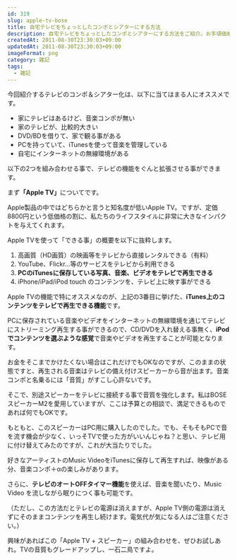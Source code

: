```yaml
---
id: 319
slug: apple-tv-bose
title: 自宅テレビをちょっとしたコンポとシアターにする方法
description: 自宅テレビをちょっとしたコンポとシアターにする方法をご紹介。お手頃価格で、手に入ります。
createdAt: 2011-08-30T23:30:03+09:00
updatedAt: 2011-08-30T23:30:03+09:00
imageFormat: png
category: 雑記
tags:
  - 雑記
---
```



今回紹介するテレビのコンポ＆シアター化は、以下に当てはまる人にオススメです。

* 家にテレビはあるけど、音楽コンポが無い
* 家のテレビが、比較的大きい
* DVD/BDを借りて、家で観る事がある
* PCを持っていて、iTunesを使って音楽を管理している
* 自宅にインターネットの無線環境がある

以下の2つを組み合わせる事で、テレビの機能をぐんと拡張させる事ができます。

<app-external-link title="Apple TV" note="テレビの体験を、アップグレード。" link="https://apple.com/jp/tv/" img-file-name="appletv4k.png"></app-external-link>

<app-kaereba-link item-title="Bose Computer MusicMonitor PCスピーカー ブラック CMM BK" img-file-name="bose_m2_500x500.png" shop-name="BOSE" amazon-item-id="B002QNEHC6" rakuten-item-id="5b6932daf77d57fbe74a51a8ef4ee53d" search-keyword="Bose Computer MusicMonitor"></app-kaereba-link>

まず<strong>「Apple TV」</strong>についてです。

Apple製品の中ではどちらかと言うと知名度が低いApple TV。ですが、定価8800円という低価格の割に、私たちのライフスタイルに非常に大きなインパクトを与えてくれます。

<app-photo-image article-id="319" img-file-name="20110831_appleTV_bose_2.jpg" caption="Apple TV"></app-photo-image>

Apple TVを使って「できる事」の概要を以下に抜粋します。

1. 高画質（HD画質）の映画等をテレビから直接レンタルできる（有料）
2. YouTube、Flickr…等のサービスをテレビから利用できる
3. <strong>PCのiTunesに保存している写真、音楽、ビデオをテレビで再生できる</strong>
4. iPhone/iPad/iPod touch のコンテンツを、テレビ上に映す事ができる

Apple TVの機能で特にオススメなのが、上記の3番目に挙げた、<strong>iTunes上のコンテンツをテレビで再生できる機能</strong>です。

<app-photo-image article-id="319" img-file-name="20110831_appleTV_bose_6.jpg" caption="Apple TVからiTunesに接続"></app-photo-image>

PCに保存されている音楽やビデオをインターネットの無線環境を通じてテレビにストリーミング再生する事ができるので、CD/DVDを入れ替える事無く、<strong>iPodでコンテンツを選ぶような感覚</strong>で音楽やビデオを再生することが可能となります。

<app-photo-image article-id="319" img-file-name="20110831_appleTV_bose_7.jpg" caption="音楽やビデオを選んで再生"></app-photo-image>

お金をそこまでかけたくない場合はこれだけでもOKなのですが、このままの状態ですと、再生される音楽はテレビの備え付けスピーカーから音が出ます。音楽コンポと名乗るには「音質」がすこし心許ないです。

そこで、別途スピーカーをテレビに接続する事で音質を強化します。私はBOSEスピーカーM2を愛用していますが、ここは予算との相談で、満足できるものであれば何でもOKです。

<app-photo-image article-id="319" img-file-name="20110831_appleTV_bose.jpg" caption="Bose M2"></app-photo-image>

もともと、このスピーカーはPC用に購入したのでした。でも、そもそもPCで音を流す機会が少なく、いっそTVで使った方がいいんじゃね？と思い、テレビ用に付け替えてみたのですが、これが大当たりでした。

好きなアーティストのMusic VideoをiTunesに保存して再生すれば、映像がある分、音楽コンポ＋αの楽しみがあります。

<app-photo-image article-id="319" img-file-name="20110831_appleTV_bose_4.jpg" caption="Music Video を再生"></app-photo-image>

さらに、<strong>テレビのオートOFFタイマー機能</strong>を使えば、音楽を聞いたり、Music Video を流しながら眠りにつく事も可能です。

<app-photo-image article-id="319" img-file-name="20110831_appleTV_bose_5.jpg" caption="TVのオートOFFタイマー機能"></app-photo-image>

（ただし、この方法だとテレビの電源は消えますが、Apple TV側の電源は消えずにそのままコンテンツを再生し続けます。電気代が気になる人はご注意ください。）

興味があればこの「Apple TV + スピーカー」の組み合わせを、ぜひお試しあれ。TVの音質もグレードアップし、一石二鳥ですよ。
